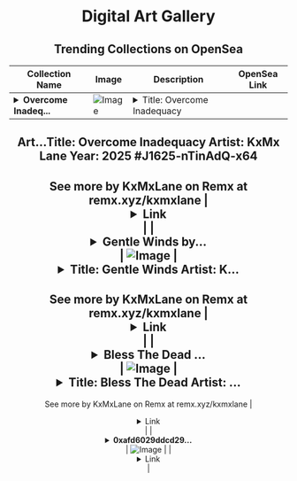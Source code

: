 <div align="center">

# Digital Art Gallery

## Trending Collections on OpenSea

| Collection Name                       | Image                                                                                     | Description                       | OpenSea Link                                                                                          |
|---------------------------------------|-------------------------------------------------------------------------------------------|-----------------------------------|--------------------------------------------------------------------------------------------------------|
| **<details><summary>Overcome Inadeq...</summary>Overcome Inadequacy</details>** | ![Image](https://i.seadn.io/s/raw/files/020ac7e2221e3d109babfccf83635e2a.png?w=500&auto=format?w=200&auto=format) | <details><summary>Title: Overcome Inadequacy
Art...</summary>Title: Overcome Inadequacy
Artist: KxMx Lane
Year: 2025
#J1625-nTinAdQ-x64
--
See more by KxMxLane on Remx at remx.xyz/kxmxlane</details> | <details><summary>Link</summary>[Overcome Inadequacy](https://opensea.io/collection/overcome-inadequacy)</details> |
| **<details><summary>Gentle Winds by...</summary>Gentle Winds by KxMx Lane</details>** | ![Image](https://i.seadn.io/s/raw/files/588c33954a7f4a87fecb877c8fe964aa.png?w=500&auto=format?w=200&auto=format) | <details><summary>Title: Gentle Winds 
Artist: K...</summary>Title: Gentle Winds 
Artist: KxMx Lane              
Year: 2025
#J1625-GntLWnd-x5
--
See more by KxMxLane on Remx at remx.xyz/kxmxlane</details> | <details><summary>Link</summary>[Gentle Winds by KxMx Lane](https://opensea.io/collection/gentle-winds-by-kxmx-lane)</details> |
| **<details><summary>Bless The Dead ...</summary>Bless The Dead by KxMx Lane</details>** | ![Image](https://i.seadn.io/s/raw/files/f4587875eefc0ee577c943ec7a4340e9.png?w=500&auto=format?w=200&auto=format) | <details><summary>Title: Bless The Dead
Artist: ...</summary>Title: Bless The Dead
Artist: KxMx Lane       
Year: 2025
#J1625-BlssDeD-x44
--
See more by KxMxLane on Remx at remx.xyz/kxmxlane</details> | <details><summary>Link</summary>[Bless The Dead by KxMx Lane](https://opensea.io/collection/bless-the-dead-by-kxmx-lane)</details> |
| **<details><summary>0xafd6029ddcd29...</summary>0xafd6029ddcd293895be3512b9f0df5909a79b1ba</details>** | ![Image](https://i.seadn.io/s/raw/files/4aebb1d0365b62a09a4845eba41c2eaa.gif?w=500&auto=format?w=200&auto=format) |  | <details><summary>Link</summary>[0xafd6029ddcd293895be3512b9f0df5909a79b1ba](https://opensea.io/collection/0xafd6029ddcd293895be3512b9f0df5909a79b1ba)</details> |

</div>